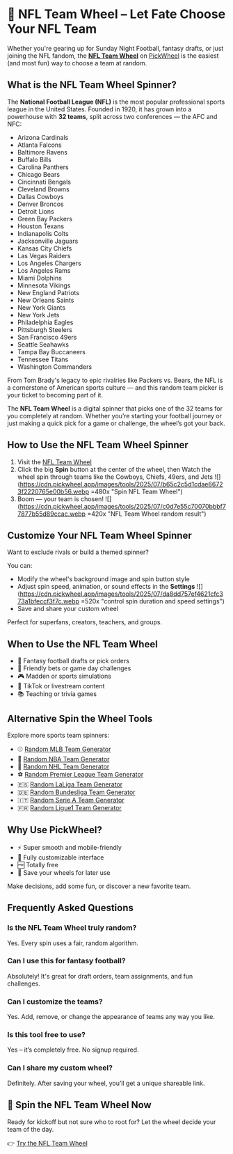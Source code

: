 # 🏈 NFL Team Wheel – Let Fate Choose Your NFL Team

Whether you're gearing up for Sunday Night Football, fantasy drafts, or just joining the NFL fandom, the **[NFL Team Wheel](https://pickwheel.app/tools/random-nfl-team-generator)** on [PickWheel](https://pickwheel.app) is the easiest (and most fun) way to choose a team at random.

## What is the NFL Team Wheel Spinner?

The **National Football League (NFL)** is the most popular professional sports league in the United States. Founded in 1920, it has grown into a powerhouse with **32 teams**, split across two conferences — the AFC and NFC:

- Arizona Cardinals
- Atlanta Falcons
- Baltimore Ravens
- Buffalo Bills
- Carolina Panthers
- Chicago Bears
- Cincinnati Bengals
- Cleveland Browns
- Dallas Cowboys
- Denver Broncos
- Detroit Lions
- Green Bay Packers
- Houston Texans
- Indianapolis Colts
- Jacksonville Jaguars
- Kansas City Chiefs
- Las Vegas Raiders
- Los Angeles Chargers
- Los Angeles Rams
- Miami Dolphins
- Minnesota Vikings
- New England Patriots
- New Orleans Saints
- New York Giants
- New York Jets
- Philadelphia Eagles
- Pittsburgh Steelers
- San Francisco 49ers
- Seattle Seahawks
- Tampa Bay Buccaneers
- Tennessee Titans
- Washington Commanders

From Tom Brady's legacy to epic rivalries like Packers vs. Bears, the NFL is a cornerstone of American sports culture — and this random team picker is your ticket to becoming part of it.

The **NFL Team Wheel** is a digital spinner that picks one of the 32 teams for you completely at random. Whether you’re starting your football journey or just making a quick pick for a game or challenge, the wheel’s got your back.

## How to Use the NFL Team Wheel Spinner

1. Visit the [NFL Team Wheel](tools/random-nfl-team-generator)
2. Click the big **Spin** button at the center of the wheel, then Watch the wheel spin through teams like the Cowboys, Chiefs, 49ers, and Jets
   ![](https://cdn.pickwheel.app/images/tools/2025/07/b65c2c5d1cdae66723f2220765e00b56.webp =480x "Spin NFL Team Wheel")
3. Boom — your team is chosen!
   ![](https://cdn.pickwheel.app/images/tools/2025/07/c0d7e55c70070bbbf77877b55d89ccac.webp =420x "NFL Team Wheel random result")

## Customize Your NFL Team Wheel Spinner

Want to exclude rivals or build a themed spinner?

You can:

- Modify the wheel's background image and spin button style
- Adjust spin speed, animation, or sound effects in the **Settings**
  ![](https://cdn.pickwheel.app/images/tools/2025/07/da8dd757ef4621cfc373a1bfeccf3f7c.webp =520x "control spin duration and speed settings")
- Save and share your custom wheel

Perfect for superfans, creators, teachers, and groups.

## When to Use the NFL Team Wheel

- 🏈 Fantasy football drafts or pick orders
- 🎯 Friendly bets or game day challenges
- 🎮 Madden or sports simulations
- 🎥 TikTok or livestream content
- 📚 Teaching or trivia games

## Alternative Spin the Wheel Tools

Explore more sports team spinners:

- ⚾ [Random MLB Team Generator](/tools/random-mlb-team-generator)
- 🏀 [Random NBA Team Generator](/tools/random-nba-team-generator)
- 🏒 [Random NHL Team Generator](/tools/random-nhl-team-generator)
- ⚽ [Random Premier League Team Generator](/tools/random-premier-league-team-generator)
- 🇪🇸 [Random LaLiga Team Generator](/tools/random-laliga-team-generator)
- 🇩🇪 [Random Bundesliga Team Generator](/tools/random-bundesliga-team-generator)
- 🇮🇹 [Random Serie A Team Generator](/tools/random-serie-a-team-generator)
- 🇫🇷 [Random Ligue1 Team Generator](/tools/random-ligue-1-team-generator)

## Why Use PickWheel?

- ⚡ Super smooth and mobile-friendly
- 🎨 Fully customizable interface
- 🆓 Totally free
- 💾 Save your wheels for later use

Make decisions, add some fun, or discover a new favorite team.

## Frequently Asked Questions

### Is the NFL Team Wheel truly random?

Yes. Every spin uses a fair, random algorithm.

### Can I use this for fantasy football?

Absolutely! It's great for draft orders, team assignments, and fun challenges.

### Can I customize the teams?

Yes. Add, remove, or change the appearance of teams any way you like.

### Is this tool free to use?

Yes – it’s completely free. No signup required.

### Can I share my custom wheel?

Definitely. After saving your wheel, you’ll get a unique shareable link.

## 🏈 Spin the NFL Team Wheel Now

Ready for kickoff but not sure who to root for? Let the wheel decide your team of the day.

👉 [Try the NFL Team Wheel](https://pickwheel.app/tools/random-nfl-team-generator)

